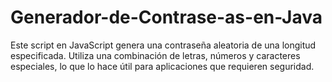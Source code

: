 # Generador-de-Contrase-as-en-Java
Este script en JavaScript genera una contraseña aleatoria de una longitud especificada. Utiliza una combinación de letras, números y caracteres especiales, lo que lo hace útil para aplicaciones que requieren seguridad.
